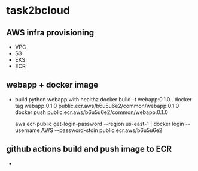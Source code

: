 # task2bcloud

## AWS infra provisioning
- VPC
- S3
- EKS
- ECR

## webapp +  docker image 
- build python webapp with healthz
  docker build -t webapp:0.1.0 .
  docker tag webapp:0.1.0 public.ecr.aws/b6u5u6e2/common/webapp:0.1.0
  docker push public.ecr.aws/b6u5u6e2/common/webapp:0.1.0


  aws ecr-public get-login-password --region us-east-1 | docker login --username AWS --password-stdin public.ecr.aws/b6u5u6e2

## github actions build and  push image to ECR
-